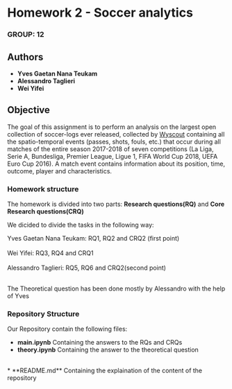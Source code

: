 

# Homework 2 - Soccer analytics
### GROUP: 12
## Authors
* **Yves Gaetan Nana Teukam**
* **Alessandro Taglieri**
* **Wei Yifei**

## Objective
The goal of this assignment is to perform an analysis on the largest open collection of soccer-logs ever released, collected by [Wyscout](https://wyscout.com/) containing all the spatio-temporal events (passes, shots, fouls, etc.) that occur during all matches of the entire season 2017-2018 of seven competitions (La Liga, Serie A, Bundesliga, Premier League, Ligue 1, FIFA World Cup 2018, UEFA Euro Cup 2016). A match event contains information about its position, time, outcome, player and characteristics.


### Homework structure

The homework is divided into two parts: **Research questions(RQ)** and **Core Research questions(CRQ)**

We dicided to divide the tasks in the following way:

Yves Gaetan Nana Teukam: RQ1, RQ2 and CRQ2 (first point) 
</br>
</br>
Wei Yifei: RQ3, RQ4 and CRQ1 
</br>
</br>
Alessandro Taglieri: RQ5, RQ6 and CRQ2(second point) 
</br>
</br>

The Theoretical question has been done mostly by Alessandro with the help of Yves </br>


### Repository Structure

Our Repository contain the following files:

* **main.ipynb**
Containing the answers to the RQs and CRQs </br>
* **theory.ipynb** 
Containing the answer to the theoretical question
</br>
* **README.md**
Containing the explaination of the content of the repository

